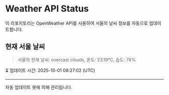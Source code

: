 
# Weather API Status

이 리포지토리는 OpenWeather API를 사용하여 서울의 날씨 정보를 자동으로 업데이트합니다.

## 현재 서울 날씨
> 서울의 현재 날씨: overcast clouds, 온도: 23.19°C, 습도: 74%

⏳ 업데이트 시간: 2025-10-01 08:27:02 (UTC)

---
자동 업데이트 봇에 의해 관리됩니다.
